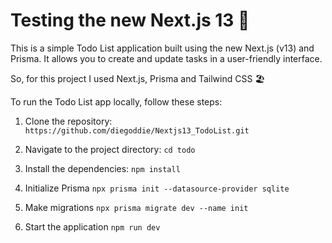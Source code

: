 # Testing the new Next.js 13 🚀
This is a simple Todo List application built using the new Next.js (v13) and Prisma. It allows you to create and update tasks in a user-friendly interface.

So, for this project I used Next.js, Prisma and Tailwind CSS 🏖️

To run the Todo List app locally, follow these steps:

1. Clone the repository:
```https://github.com/diegoddie/Nextjs13_TodoList.git```

2. Navigate to the project directory:
```cd todo```

3. Install the dependencies:
```npm install```

4. Initialize Prisma
```npx prisma init --datasource-provider sqlite```

5. Make migrations
```npx prisma migrate dev --name init```

6. Start the application
```npm run dev```


